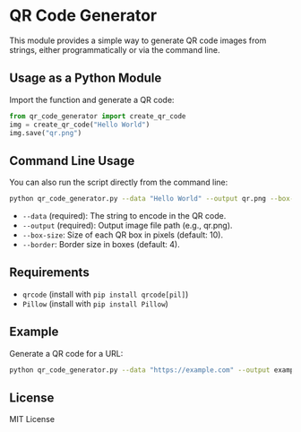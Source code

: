 # QR Code Generator

This module provides a simple way to generate QR code images from strings, either programmatically or via the command line.

## Usage as a Python Module

Import the function and generate a QR code:

```python
from qr_code_generator import create_qr_code
img = create_qr_code("Hello World")
img.save("qr.png")
```

## Command Line Usage

You can also run the script directly from the command line:

```sh
python qr_code_generator.py --data "Hello World" --output qr.png --box-size 10 --border 4
```

- `--data` (required): The string to encode in the QR code.
- `--output` (required): Output image file path (e.g., qr.png).
- `--box-size`: Size of each QR box in pixels (default: 10).
- `--border`: Border size in boxes (default: 4).

## Requirements

- `qrcode` (install with `pip install qrcode[pil]`)
- `Pillow` (install with `pip install Pillow`)

## Example

Generate a QR code for a URL:

```sh
python qr_code_generator.py --data "https://example.com" --output example_qr.png
```

## License

MIT License
